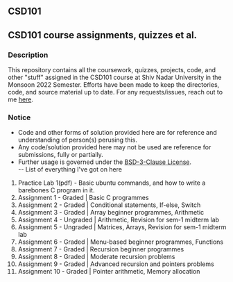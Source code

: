## CSD101
CSD101 course assignments, quizzes et al.
--
### Description
This repository contains all the coursework, quizzes, projects, code, and other "stuff" assigned in the CSD101 course at
Shiv Nadar University in the Monsoon 2022 Semester. Efforts have been made to keep the directories, code, and source 
material up to date. For any requests/issues, reach out to me [here](mailto:typhoeusxoxo@gmail.com).

### Notice
* Code and other forms of solution provided here are for reference and understanding of person(s) perusing this.
* Any code/solution provided here may not be used are reference for submissions, fully or partially.
* Further usage is governed under the [BSD-3-Clause License](LICENSE).  
--
List of everything I've got on here
01. Practice Lab 1(pdf) - Basic ubuntu commands, and how to write a barebones C program in it.
02. Assignment 1 - Graded | Basic C programmes 
03. Assignment 2 - Graded | Conditional statements, If-else, Switch
04. Assignment 3 - Graded | Array beginner programmes, Arithmetic
05. Assignment 4 - Ungraded | Arithmetic, Revision for sem-1 midterm lab
06. Assignment 5 - Ungraded | Matrices, Arrays, Revision for sem-1 midterm lab
07. Assignment 6 - Graded | Menu-based beginner programmes, Functions
08. Assignment 7 - Graded | Recursion beginner programmes
09. Assignment 8 - Graded | Moderate recursion problems
10. Assignment 9 - Graded | Advanced recursion and pointers problems
11. Assignment 10 - Graded | Pointer arithmetic, Memory allocation 



        
